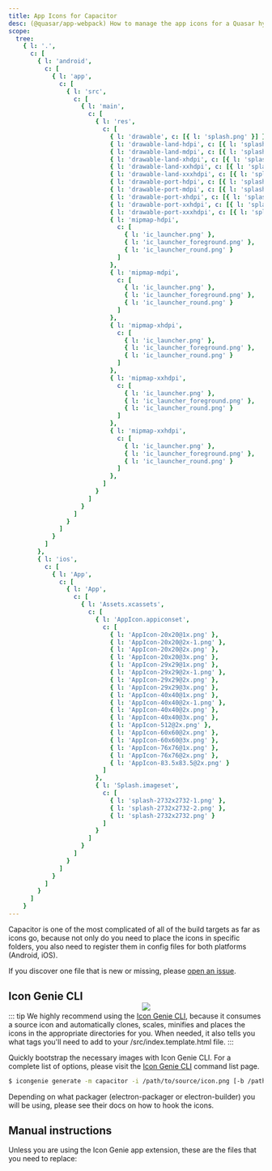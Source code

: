 ```yaml
---
title: App Icons for Capacitor
desc: (@quasar/app-webpack) How to manage the app icons for a Quasar hybrid mobile app with Capacitor.
scope:
  tree:
    { l: '.',
      c: [
        { l: 'android',
          c: [
            { l: 'app',
              c: [
                { l: 'src',
                  c: [
                    { l: 'main',
                      c: [
                        { l: 'res',
                          c: [
                            { l: 'drawable', c: [{ l: 'splash.png' }] },
                            { l: 'drawable-land-hdpi', c: [{ l: 'splash.png' }] },
                            { l: 'drawable-land-mdpi', c: [{ l: 'splash.png' }] },
                            { l: 'drawable-land-xhdpi', c: [{ l: 'splash.png' }] },
                            { l: 'drawable-land-xxhdpi', c: [{ l: 'splash.png' }] },
                            { l: 'drawable-land-xxxhdpi', c: [{ l: 'splash.png' }] },
                            { l: 'drawable-port-hdpi', c: [{ l: 'splash.png' }] },
                            { l: 'drawable-port-mdpi', c: [{ l: 'splash.png' }] },
                            { l: 'drawable-port-xhdpi', c: [{ l: 'splash.png' }] },
                            { l: 'drawable-port-xxhdpi', c: [{ l: 'splash.png' }] },
                            { l: 'drawable-port-xxxhdpi', c: [{ l: 'splash.png' }] },
                            { l: 'mipmap-hdpi',
                              c: [
                                { l: 'ic_launcher.png' },
                                { l: 'ic_launcher_foreground.png' },
                                { l: 'ic_launcher_round.png' }
                              ]
                            },
                            { l: 'mipmap-mdpi',
                              c: [
                                { l: 'ic_launcher.png' },
                                { l: 'ic_launcher_foreground.png' },
                                { l: 'ic_launcher_round.png' }
                              ]
                            },
                            { l: 'mipmap-xhdpi',
                              c: [
                                { l: 'ic_launcher.png' },
                                { l: 'ic_launcher_foreground.png' },
                                { l: 'ic_launcher_round.png' }
                              ]
                            },
                            { l: 'mipmap-xxhdpi',
                              c: [
                                { l: 'ic_launcher.png' },
                                { l: 'ic_launcher_foreground.png' },
                                { l: 'ic_launcher_round.png' }
                              ]
                            },
                            { l: 'mipmap-xxhdpi',
                              c: [
                                { l: 'ic_launcher.png' },
                                { l: 'ic_launcher_foreground.png' },
                                { l: 'ic_launcher_round.png' }
                              ]
                            },
                          ]
                        }
                      ]
                    }
                  ]
                }
              ]
            }
          ]
        },
        { l: 'ios',
          c: [
            { l: 'App',
              c: [
                { l: 'App',
                  c: [
                    { l: 'Assets.xcassets',
                      c: [
                        { l: 'AppIcon.appiconset',
                          c: [
                            { l: 'AppIcon-20x20@1x.png' },
                            { l: 'AppIcon-20x20@2x-1.png' },
                            { l: 'AppIcon-20x20@2x.png' },
                            { l: 'AppIcon-20x20@3x.png' },
                            { l: 'AppIcon-29x29@1x.png' },
                            { l: 'AppIcon-29x29@2x-1.png' },
                            { l: 'AppIcon-29x29@2x.png' },
                            { l: 'AppIcon-29x29@3x.png' },
                            { l: 'AppIcon-40x40@1x.png' },
                            { l: 'AppIcon-40x40@2x-1.png' },
                            { l: 'AppIcon-40x40@2x.png' },
                            { l: 'AppIcon-40x40@3x.png' },
                            { l: 'AppIcon-512@2x.png' },
                            { l: 'AppIcon-60x60@2x.png' },
                            { l: 'AppIcon-60x60@3x.png' },
                            { l: 'AppIcon-76x76@1x.png' },
                            { l: 'AppIcon-76x76@2x.png' },
                            { l: 'AppIcon-83.5x83.5@2x.png' }
                          ]
                        },
                        { l: 'Splash.imageset',
                          c: [
                            { l: 'splash-2732x2732-1.png' },
                            { l: 'splash-2732x2732-2.png' },
                            { l: 'splash-2732x2732.png' }
                          ]
                        }
                      ]
                    }
                  ]
                }
              ]
            }
          ]
        }
      ]
    }
---
```



Capacitor is one of the most complicated of all of the build targets as far as icons go, because not only do you need to place the icons in specific folders, you also need to register them in config files for both platforms (Android, iOS).

If you discover one file that is new or missing, please [open an issue](https://github.com/quasarframework/quasar/issues).

<img src="https://cdn.quasar.dev/img/iconfactory.png" style="float:right;max-width:15%;min-width:240px;padding-top:40px" />

## Icon Genie CLI

::: tip
We highly recommend using the [Icon Genie CLI](/icongenie/introduction), because it consumes a source icon and automatically clones, scales, minifies and places the icons in the appropriate directories for you. When needed, it also tells you what tags you'll need to add to your /src/index.template.html file.
:::

Quickly bootstrap the necessary images with Icon Genie CLI. For a complete list of options, please visit the [Icon Genie CLI](/icongenie/command-list) command list page.

```bash
$ icongenie generate -m capacitor -i /path/to/source/icon.png [-b /path/to/background.png]
```

Depending on what packager (electron-packager or electron-builder) you will be using, please see their docs on how to hook the icons.

## Manual instructions

Unless you are using the Icon Genie app extension, these are the files that you need to replace:

<doc-tree :def="scope.tree" />
